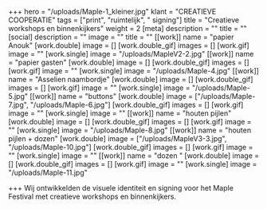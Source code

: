 +++
hero = "/uploads/Maple-1_kleiner.jpg"
klant = "CREATIEVE COOPERATIE"
tags = ["print", "ruimtelijk", " signing"]
title = "Creatieve workshops en binnenkijkers"
weight = 2
[meta]
description = ""
title = ""
[social]
description = ""
image = ""
title = ""
[[work]]
name = "papier Anouk"
[work.double]
image = []
[work.double_gif]
images = []
[work.gif]
image = ""
[work.single]
image = "/uploads/MapleV2-2.jpg"
[[work]]
name = "papier gasten"
[work.double]
image = []
[work.double_gif]
images = []
[work.gif]
image = ""
[work.single]
image = "/uploads/Maple-4.jpg"
[[work]]
name = "Asselien naambordje"
[work.double]
image = []
[work.double_gif]
images = []
[work.gif]
image = ""
[work.single]
image = "/uploads/Maple-5.jpg"
[[work]]
name = "buttons"
[work.double]
image = ["/uploads/Maple-7.jpg", "/uploads/Maple-6.jpg"]
[work.double_gif]
images = []
[work.gif]
image = ""
[work.single]
image = ""
[[work]]
name = "houten pijlen"
[work.double]
image = []
[work.double_gif]
images = []
[work.gif]
image = ""
[work.single]
image = "/uploads/Maple-8.jpg"
[[work]]
name = "houten pijlen + dozen"
[work.double]
image = ["/uploads/MapleV3-3.jpg", "/uploads/Maple-10.jpg"]
[work.double_gif]
images = []
[work.gif]
image = ""
[work.single]
image = ""
[[work]]
name = "dozen "
[work.double]
image = []
[work.double_gif]
images = []
[work.gif]
image = ""
[work.single]
image = "/uploads/Maple-11.jpg"

+++
Wij ontwikkelden de visuele identiteit en signing voor het Maple Festival met creatieve workshops en binnenkijkers.